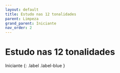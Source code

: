 ```yaml
---
layout: default
title: Estudo nas 12 tonalidades
parent: Limpeza
grand_parent: Iniciante
nav_order: 2
---
```


# Estudo nas 12 tonalidades

Iniciante
{: .label .label-blue }
